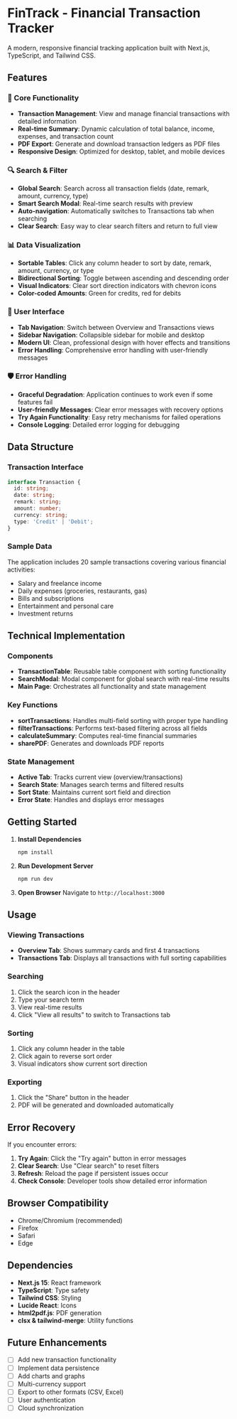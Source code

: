 # FinTrack - Financial Transaction Tracker

A modern, responsive financial tracking application built with Next.js, TypeScript, and Tailwind CSS.

## Features

### 🎯 Core Functionality
- **Transaction Management**: View and manage financial transactions with detailed information
- **Real-time Summary**: Dynamic calculation of total balance, income, expenses, and transaction count
- **PDF Export**: Generate and download transaction ledgers as PDF files
- **Responsive Design**: Optimized for desktop, tablet, and mobile devices

### 🔍 Search & Filter
- **Global Search**: Search across all transaction fields (date, remark, amount, currency, type)
- **Smart Search Modal**: Real-time search results with preview
- **Auto-navigation**: Automatically switches to Transactions tab when searching
- **Clear Search**: Easy way to clear search filters and return to full view

### 📊 Data Visualization
- **Sortable Tables**: Click any column header to sort by date, remark, amount, currency, or type
- **Bidirectional Sorting**: Toggle between ascending and descending order
- **Visual Indicators**: Clear sort direction indicators with chevron icons
- **Color-coded Amounts**: Green for credits, red for debits

### 📱 User Interface
- **Tab Navigation**: Switch between Overview and Transactions views
- **Sidebar Navigation**: Collapsible sidebar for mobile and desktop
- **Modern UI**: Clean, professional design with hover effects and transitions
- **Error Handling**: Comprehensive error handling with user-friendly messages

### 🛡️ Error Handling
- **Graceful Degradation**: Application continues to work even if some features fail
- **User-friendly Messages**: Clear error messages with recovery options
- **Try Again Functionality**: Easy retry mechanisms for failed operations
- **Console Logging**: Detailed error logging for debugging

## Data Structure

### Transaction Interface
```typescript
interface Transaction {
  id: string;
  date: string;
  remark: string;
  amount: number;
  currency: string;
  type: 'Credit' | 'Debit';
}
```

### Sample Data
The application includes 20 sample transactions covering various financial activities:
- Salary and freelance income
- Daily expenses (groceries, restaurants, gas)
- Bills and subscriptions
- Entertainment and personal care
- Investment returns

## Technical Implementation

### Components
- **TransactionTable**: Reusable table component with sorting functionality
- **SearchModal**: Modal component for global search with real-time results
- **Main Page**: Orchestrates all functionality and state management

### Key Functions
- **sortTransactions**: Handles multi-field sorting with proper type handling
- **filterTransactions**: Performs text-based filtering across all fields
- **calculateSummary**: Computes real-time financial summaries
- **sharePDF**: Generates and downloads PDF reports

### State Management
- **Active Tab**: Tracks current view (overview/transactions)
- **Search State**: Manages search terms and filtered results
- **Sort State**: Maintains current sort field and direction
- **Error State**: Handles and displays error messages

## Getting Started

1. **Install Dependencies**
   ```bash
   npm install
   ```

2. **Run Development Server**
   ```bash
   npm run dev
   ```

3. **Open Browser**
   Navigate to `http://localhost:3000`

## Usage

### Viewing Transactions
- **Overview Tab**: Shows summary cards and first 4 transactions
- **Transactions Tab**: Displays all transactions with full sorting capabilities

### Searching
1. Click the search icon in the header
2. Type your search term
3. View real-time results
4. Click "View all results" to switch to Transactions tab

### Sorting
1. Click any column header in the table
2. Click again to reverse sort order
3. Visual indicators show current sort direction

### Exporting
1. Click the "Share" button in the header
2. PDF will be generated and downloaded automatically

## Error Recovery

If you encounter errors:
1. **Try Again**: Click the "Try again" button in error messages
2. **Clear Search**: Use "Clear search" to reset filters
3. **Refresh**: Reload the page if persistent issues occur
4. **Check Console**: Developer tools show detailed error information

## Browser Compatibility

- Chrome/Chromium (recommended)
- Firefox
- Safari
- Edge

## Dependencies

- **Next.js 15**: React framework
- **TypeScript**: Type safety
- **Tailwind CSS**: Styling
- **Lucide React**: Icons
- **html2pdf.js**: PDF generation
- **clsx & tailwind-merge**: Utility functions

## Future Enhancements

- [ ] Add new transaction functionality
- [ ] Implement data persistence
- [ ] Add charts and graphs
- [ ] Multi-currency support
- [ ] Export to other formats (CSV, Excel)
- [ ] User authentication
- [ ] Cloud synchronization
